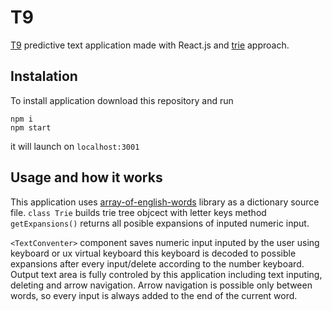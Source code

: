 
# T9
[T9](https://en.wikipedia.org/wiki/T9_(predictive_text)) predictive text application made with React.js and [trie](https://en.wikipedia.org/wiki/Trie) approach.

## Instalation
To install application download this repository and run
```
npm i
npm start
```
it will launch on ```localhost:3001```

## Usage and how it works
This application uses [array-of-english-words](https://github.com/words/an-array-of-english-words) library as a dictionary source file. ```class Trie``` builds trie tree objcect with letter keys method ```getExpansions()``` returns all posible expansions of inputed numeric input.

```<TextConventer>``` component saves numeric input inputed by the user using keyboard or ux virtual keyboard this keyboard is decoded to possible expansions after every input/delete according to the number keyboard. 
Output text area is fully controled by this application including text inputing, deleting and arrow navigation. Arrow navigation is possible only between words, so every input is always added to the end of the current word.
